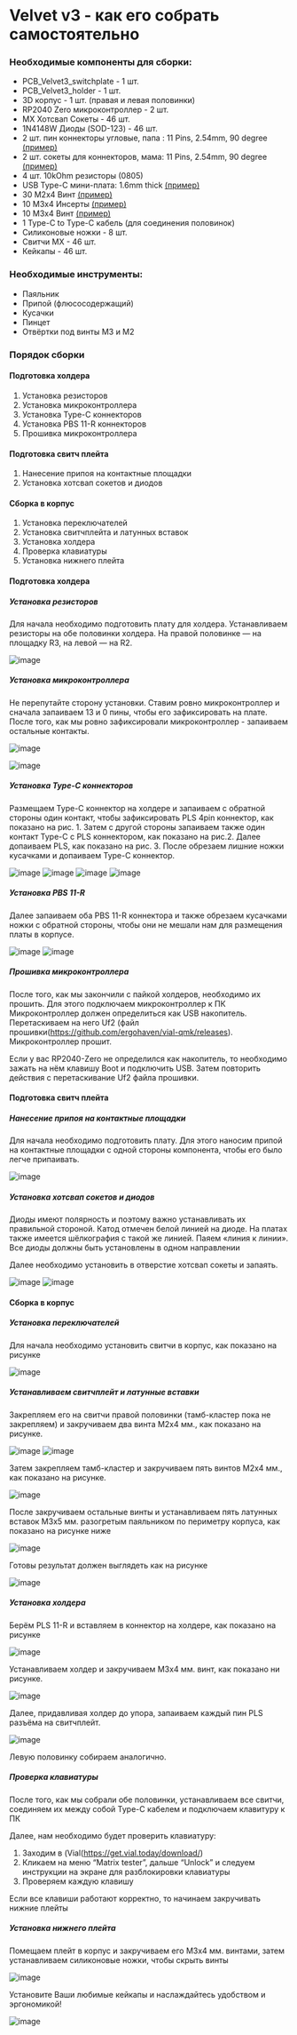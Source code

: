 # Velvet v3 - как его собрать самостоятельно

### Необходимые компоненты для сборки:  

- PCB_Velvet3_switchplate - 1 шт. 
- PCB_Velvet3_holder - 1 шт.
- 3D корпус - 1 шт. (правая и левая половинки)
- RP2040 Zero микроконтроллер - 2 шт. 
- MX Хотсвап Сокеты - 46 шт.
- 1N4148W Диоды (SOD-123) - 46 шт.
- 2 шт. пин коннекторы угловые, папа : 11 Pins, 2.54mm, 90 degree [(пример)](https://aliexpress.ru/item/1005005614848270.html)
- 2 шт. сокеты для коннекторов, мама: 11 Pins, 2.54mm, 90 degree [(пример)](https://aliexpress.ru/item/1005006067940562.html)
- 4 шт. 10kOhm резисторы (0805)
- USB Type-C мини-плата: 1.6mm thick [(пример)](https://aliexpress.ru/item/1005005857575118.html)
- 30 M2x4 Винт [(пример)](https://aliexpress.ru/item/1005005898007060.html)
- 10 M3x4 Инсерты [(пример)](https://aliexpress.ru/item/1005004290019650.html) 
- 10 M3x4 Винт [(пример)](https://aliexpress.ru/item/1005005898007060.html) 
- 1 Type-C to Type-C кабель (для соединения половинок)
- Силиконовые ножки - 8 шт.
- Свитчи МХ - 46 шт.
- Кейкапы - 46 шт.


### Необходимые инструменты: 

- Паяльник
- Припой (флюсосодержащий)
- Кусачки
- Пинцет
- Отвёртки под винты M3 и M2

### Порядок сборки

#### Подготовка холдера 

1. Установка резисторов
2. Установка микроконтроллера
3. Установка Type-C коннекторов
4. Установка PBS 11-R коннекторов
5. Прошивка микроконтроллера

#### Подготовка свитч плейта 

1. Нанесение припоя на контактные площадки
2. Установка хотсвап сокетов и диодов

#### Сборка в корпус

1. Установка переключателей
2. Установка свитчплейта и латунных вставок
3. Установка холдера
4. Проверка клавиатуры
5. Установка нижнего плейта


#### Подготовка холдера 

##### Установка резисторов

Для начала необходимо подготовить плату для холдера. Устанавливаем резисторы на обе половинки холдера. 
На правой половинке — на площадку R3, на левой — на R2.

![image](photo/1.JPG)

##### Установка микроконтроллера

Не перепутайте сторону установки. Ставим ровно микроконтроллер и сначала запаиваем 13 и 0 пины, чтобы его зафиксировать на плате. После того, как мы ровно зафиксировали микроконтроллер - запаиваем остальные контакты. 

![image](photo/2.JPG)

![image](photo/3.JPG)

##### Установка Type-C коннекторов

Размещаем Type-C коннектор на холдере и запаиваем с обратной стороны один контакт, чтобы зафиксировать PLS 4pin коннектор, как показано на рис. 1.
Затем с другой стороны запаиваем также один контакт Type-C с PLS коннектором, как показано на рис.2. Далее допаиваем PLS, как показано на рис. 3.
После обрезаем лишние ножки кусачками и допаиваем Type-C коннектор.

![image](photo/4.JPG)
![image](photo/5.JPG)
![image](photo/6.JPG)
![image](photo/7.JPG)

##### Установка PBS 11-R 

Далее запаиваем оба PBS 11-R коннектора и также обрезаем кусачками ножки с обратной стороны, чтобы они не мешали нам для размещения платы в корпусе.

![image](photo/8.JPG)
![image](photo/9.JPG)

##### Прошивка микроконтроллера

После того, как мы закончили с пайкой холдеров, необходимо их прошить. 
Для этого подключаем микроконтроллер к ПК
Микроконтроллер должен определиться как USB накопитель.  
Перетаскиваем на него Uf2 (файл прошивки(https://github.com/ergohaven/vial-qmk/releases).  
Микроконтроллер прошит.  

Если у вас RP2040-Zero не определился как накопитель, то необходимо 
зажать на нём клавишу Boot и подключить USB. Затем повторить действия с перетаскивание Uf2 файла прошивки.


#### Подготовка свитч плейта

#####  Нанесение припоя на контактные площадки 

Для начала необходимо подготовить плату. Для этого наносим припой на контактные площадки с одной стороны компонента, чтобы его было легче припаивать.

![image](photo/10.JPG)

##### Установка хотсвап сокетов и диодов

Диоды имеют полярность и поэтому важно устанавливать их правильной стороной. Катод отмечен белой линией на диоде. На платах также имеется шёлкография с такой же линией. Паяем «линия к линии».
Все диоды должны быть установлены в одном направлении

Далее необходимо установить в отверстие хотсвап сокеты и запаять.

![image](photo/11.JPG)
![image](photo/12.JPG)
  

#### Сборка в корпус

##### Установка переключателей

Для начала необходимо установить свитчи в корпус, как показано на рисунке 

![image](photo/13.JPG)

##### Устанавливаем свитчплейт и латунные вставки

Закрепляем его на свитчи правой половинки (тамб-кластер пока не закрепляем) и закручиваем два винта М2х4 мм., как показано на рисунке.

![image](photo/14.JPG)
![image](photo/15.JPG)

Затем закрепляем тамб-кластер и закручиваем пять винтов М2х4 мм., как показано на рисунке.

![image](photo/16.JPG)

После закручиваем остальные винты и устанавливаем пять латунных вставок М3х5 мм. разогретым паяльником по периметру корпуса, как показано на рисунке ниже

![image](photo/17.JPG)

Готовы результат должен выглядеть как на рисунке

![image](photo/18.JPG)


##### Установка холдера 

Берём PLS 11-R и вставляем в коннектор на холдере, как показано на рисунке 

![image](photo/19.JPG)

Устанавливаем холдер и закручиваем М3х4 мм. винт, как показано ни рисунке. 

![image](photo/20.JPG)

Далее, придавливая холдер до упора, запаиваем каждый пин PLS разъёма на свитчплейт. 

![image](photo/21.JPG)

Левую половинку собираем аналогично.

##### Проверка клавиатуры

После того, как мы собрали обе половинки, устанавливаем все свитчи, соединяем их между собой Type-C кабелем и подключаем клавитуру к ПК

Далее, нам необходимо будет проверить клавиатуру:  
1. Заходим в (Vial(https://get.vial.today/download/)  
2. Кликаем на меню “Matrix tester”, дальше “Unlock” и следуем инструкции на экране для разблокировки клавиатуры  
3. Проверяем каждую клавишу

Если все клавиши работают корректно, то начинаем закручивать нижние плейты

##### Установка нижнего плейта

Помещаем плейт в корпус и закручиваем его М3х4 мм. винтами, затем устанавливаем силиконовые ножки, чтобы скрыть винты

![image](photo/22.JPG)

Установите Ваши любимые кейкапы и наслаждайтесь удобством и эргономикой!

![image](photo/23.JPG)
